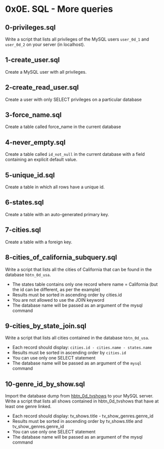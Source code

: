 # 0x0E. SQL - More queries 

## 0-privileges.sql
Write a script that lists all privileges of the MySQL users `user_0d_1` and `user_0d_2` on your server (in localhost).

## 1-create_user.sql
Create a MySQL user with all privileges.

## 2-create_read_user.sql
Create a user with only SELECT privileges on a particular database

## 3-force_name.sql
Create a table called force_name in the current database

## 4-never_empty.sql
Create a table called `id_not_null` in the current database with a field containing an explicit default value.

## 5-unique_id.sql
Create a table in which all rows have a unique id.

## 6-states.sql
Create a table with an auto-generated primary key.

## 7-cities.sql
Create a table with a foreign key.

## 8-cities_of_california_subquery.sql
Write a script that lists all the cities of California that can be found in the database `hbtn_0d_usa`.
- The states table contains only one record where name = California (but the id can be different, as per the example)
- Results must be sorted in ascending order by cities.id
- You are not allowed to use the JOIN keyword
- The database name will be passed as an argument of the mysql command

## 9-cities_by_state_join.sql
Write a script that lists all cities contained in the database `hbtn_0d_usa`.
- Each record should display: `cities.id - cities.name - states.name`
- Results must be sorted in ascending order by `cities.id`
- You can use only one SELECT statement
- The database name will be passed as an argument of the `mysql` command

## 10-genre_id_by_show.sql
Import the database dump from [hbtn_0d_tvshows](https://s3.amazonaws.com/intranet-projects-files/holbertonschool-higher-level_programming+/274/hbtn_0d_tvshows.sql) to your MySQL server.
Write a script that lists all shows contained in hbtn_0d_tvshows that have at least one genre linked.
- Each record should display: tv_shows.title - tv_show_genres.genre_id
- Results must be sorted in ascending order by tv_shows.title and tv_show_genres.genre_id
- You can use only one SELECT statement
- The database name will be passed as an argument of the mysql command
